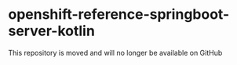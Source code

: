 # openshift-reference-springboot-server-kotlin

This repository is moved and will no longer be available on GitHub
